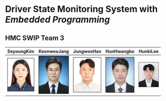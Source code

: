# Driver State Monitoring System with _Embedded Programming_

## HMC SWIP Team 3

|SeyoungKim|KeonwooJang|JungwooHan|HunHwangbo|HunkiLee|
|:-:|:-:|:-:|:-:|:-:|
|<a href="https://github.com/Seyoung9304"><img src="src/1.png" width='300px'></a>|<a href="https://github.com/vlzscoder"><img src="src/2.png" width='300px'></a>|<a href="https://github.com/jungwoohan72"><img src="src/4.png" width='300px'></a>|<a href="https://github.com/CoderHun"><img src="src/5.png" width='300px'></a>|<a href="https://github.com/lhunki"><img src="src/6.png" width='300px'></a>|